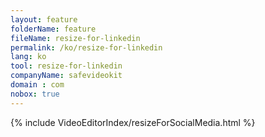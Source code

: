 ```yaml
---
layout: feature
folderName: feature
fileName: resize-for-linkedin
permalink: /ko/resize-for-linkedin
lang: ko
tool: resize-for-linkedin
companyName: safevideokit
domain : com
nobox: true
---
```


{% include VideoEditorIndex/resizeForSocialMedia.html %}

   